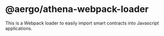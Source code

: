 # @aergo/athena-webpack-loader

This is a Webpack loader to easily import smart contracts into Javascript applications.
